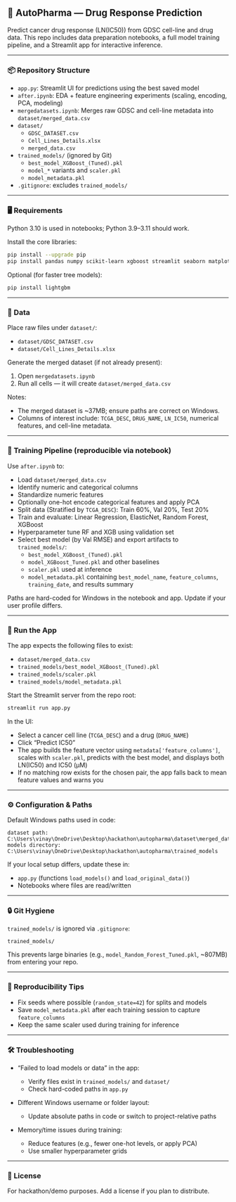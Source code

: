 ## 💊 AutoPharma — Drug Response Prediction

Predict cancer drug response (LN(IC50)) from GDSC cell-line and drug data. This repo includes data preparation notebooks, a full model training pipeline, and a Streamlit app for interactive inference.

---

### 📦 Repository Structure

- `app.py`: Streamlit UI for predictions using the best saved model
- `after.ipynb`: EDA + feature engineering experiments (scaling, encoding, PCA, modeling)
- `mergedatasets.ipynb`: Merges raw GDSC and cell-line metadata into `dataset/merged_data.csv`
- `dataset/`
  - `GDSC_DATASET.csv`
  - `Cell_Lines_Details.xlsx`
  - `merged_data.csv`
- `trained_models/` (ignored by Git)
  - `best_model_XGBoost_(Tuned).pkl`
  - `model_*` variants and `scaler.pkl`
  - `model_metadata.pkl`
- `.gitignore`: excludes `trained_models/`

---

### 🖥️ Requirements

Python 3.10 is used in notebooks; Python 3.9–3.11 should work.

Install the core libraries:

```bash
pip install --upgrade pip
pip install pandas numpy scikit-learn xgboost streamlit seaborn matplotlib openpyxl scipy
```

Optional (for faster tree models):

```bash
pip install lightgbm
```

---

### 📂 Data

Place raw files under `dataset/`:

- `dataset/GDSC_DATASET.csv`
- `dataset/Cell_Lines_Details.xlsx`

Generate the merged dataset (if not already present):

1) Open `mergedatasets.ipynb`
2) Run all cells — it will create `dataset/merged_data.csv`

Notes:
- The merged dataset is ~37MB; ensure paths are correct on Windows.
- Columns of interest include: `TCGA_DESC`, `DRUG_NAME`, `LN_IC50`, numerical features, and cell-line metadata.

---

### 🧠 Training Pipeline (reproducible via notebook)

Use `after.ipynb` to:

- Load `dataset/merged_data.csv`
- Identify numeric and categorical columns
- Standardize numeric features
- Optionally one-hot encode categorical features and apply PCA
- Split data (Stratified by `TCGA_DESC`): Train 60%, Val 20%, Test 20%
- Train and evaluate: Linear Regression, ElasticNet, Random Forest, XGBoost
- Hyperparameter tune RF and XGB using validation set
- Select best model (by Val RMSE) and export artifacts to `trained_models/`:
  - `best_model_XGBoost_(Tuned).pkl`
  - `model_XGBoost_Tuned.pkl` and other baselines
  - `scaler.pkl` used at inference
  - `model_metadata.pkl` containing `best_model_name`, `feature_columns`, `training_date`, and results summary

Paths are hard-coded for Windows in the notebook and app. Update if your user profile differs.

---

### 🚀 Run the App

The app expects the following files to exist:

- `dataset/merged_data.csv`
- `trained_models/best_model_XGBoost_(Tuned).pkl`
- `trained_models/scaler.pkl`
- `trained_models/model_metadata.pkl`

Start the Streamlit server from the repo root:

```bash
streamlit run app.py
```

In the UI:

- Select a cancer cell line (`TCGA_DESC`) and a drug (`DRUG_NAME`)
- Click “Predict IC50”
- The app builds the feature vector using `metadata['feature_columns']`, scales with `scaler.pkl`, predicts with the best model, and displays both LN(IC50) and IC50 (µM)
- If no matching row exists for the chosen pair, the app falls back to mean feature values and warns you

---

### ⚙️ Configuration & Paths

Default Windows paths used in code:

```text
dataset path:      C:\Users\vinay\OneDrive\Desktop\hackathon\autopharma\dataset\merged_data.csv
models directory:  C:\Users\vinay\OneDrive\Desktop\hackathon\autopharma\trained_models
```

If your local setup differs, update these in:

- `app.py` (functions `load_models()` and `load_original_data()`)
- Notebooks where files are read/written

---

### 🔒 Git Hygiene

`trained_models/` is ignored via `.gitignore`:

```text
trained_models/
```

This prevents large binaries (e.g., `model_Random_Forest_Tuned.pkl`, ~807MB) from entering your repo.

---

### 🧪 Reproducibility Tips

- Fix seeds where possible (`random_state=42`) for splits and models
- Save `model_metadata.pkl` after each training session to capture `feature_columns`
- Keep the same scaler used during training for inference

---

### 🛠️ Troubleshooting

- “Failed to load models or data” in the app:
  - Verify files exist in `trained_models/` and `dataset/`
  - Check hard-coded paths in `app.py`

- Different Windows username or folder layout:
  - Update absolute paths in code or switch to project-relative paths

- Memory/time issues during training:
  - Reduce features (e.g., fewer one-hot levels, or apply PCA)
  - Use smaller hyperparameter grids

---

### 📄 License

For hackathon/demo purposes. Add a license if you plan to distribute.


